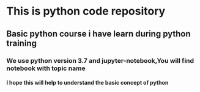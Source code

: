 # This is python code repository
## Basic python  course i have learn during python training
### We use python version 3.7 and jupyter-notebook,You will find notebook with topic name
#### I hope this will help to understand the basic concept of python
